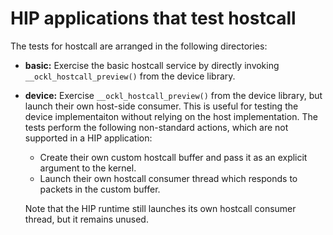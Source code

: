 # HIP applications that test hostcall #

The tests for hostcall are arranged in the following directories:

  * **basic:** Exercise the basic hostcall service by directly invoking
    `__ockl_hostcall_preview()` from the device library.

  * **device:** Exercise `__ockl_hostcall_preview()` from the device
    library, but launch their own host-side consumer. This is useful
    for testing the device implementaiton without relying on the host
    implementation. The tests perform the following non-standard
    actions, which are not supported in a HIP application:
    - Create their own custom hostcall buffer and pass it as an explicit
      argument to the kernel.
    - Launch their own hostcall consumer thread which responds to
      packets in the custom buffer.

    Note that the HIP runtime still launches its own hostcall consumer
    thread, but it remains unused.
